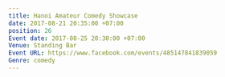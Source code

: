 ```yaml
---
title: Hanoi Amateur Comedy Showcase
date: 2017-08-21 20:35:00 +07:00
position: 26
Event date: 2017-08-25 20:30:00 +07:00
Venue: Standing Bar
Event URL: https://www.facebook.com/events/485147841839059
Genre: comedy
---
```



